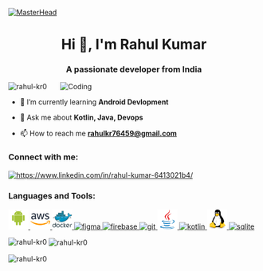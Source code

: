 
[![MasterHead](https://miro.medium.com/v2/resize:fit:828/1*X7Q84nkQN1DiFXC-rQLt9g.gif)](https://Rahul-kr0.io)
<h1 align="center">Hi 👋, I'm Rahul Kumar</h1>
<h3 align="center">A passionate developer from India</h3>
<img align="right" alt="Coding" width="400" src="https://camo.githubusercontent.com/334414c708bb9cbda4332fe16f8675b03e142e66ec8b78364b3207dc0b7b7a33/68747470733a2f2f6861636b2e636f64696e67626c6f636b732e636f6d2f5f6e7578742f696d672f6d61696e6769662e313634363032312e676966">

<p align="left"> <img src="https://komarev.com/ghpvc/?username=rahul-kr0&label=Profile%20views&color=0e75b6&style=flat" alt="rahul-kr0" /> </p>

- 🌱 I’m currently learning **Android Devlopment**

- 💬 Ask me about **Kotlin, Java, Devops**

- 📫 How to reach me **rahulkr76459@gmail.com**

<h3 align="left">Connect with me:</h3>
<p align="left">
<a href="https://linkedin.com/in/https://www.linkedin.com/in/rahul-kumar-6413021b4/" target="blank"><img align="center" src="https://raw.githubusercontent.com/rahuldkjain/github-profile-readme-generator/master/src/images/icons/Social/linked-in-alt.svg" alt="https://www.linkedin.com/in/rahul-kumar-6413021b4/" height="30" width="40" /></a>
</p>

<h3 align="left">Languages and Tools:</h3>
<p align="left"> <a href="https://developer.android.com" target="_blank" rel="noreferrer"> <img src="https://raw.githubusercontent.com/devicons/devicon/master/icons/android/android-original-wordmark.svg" alt="android" width="40" height="40"/> </a> <a href="https://aws.amazon.com" target="_blank" rel="noreferrer"> <img src="https://raw.githubusercontent.com/devicons/devicon/master/icons/amazonwebservices/amazonwebservices-original-wordmark.svg" alt="aws" width="40" height="40"/> </a> <a href="https://www.docker.com/" target="_blank" rel="noreferrer"> <img src="https://raw.githubusercontent.com/devicons/devicon/master/icons/docker/docker-original-wordmark.svg" alt="docker" width="40" height="40"/> </a> <a href="https://www.figma.com/" target="_blank" rel="noreferrer"> <img src="https://www.vectorlogo.zone/logos/figma/figma-icon.svg" alt="figma" width="40" height="40"/> </a> <a href="https://firebase.google.com/" target="_blank" rel="noreferrer"> <img src="https://www.vectorlogo.zone/logos/firebase/firebase-icon.svg" alt="firebase" width="40" height="40"/> </a> <a href="https://git-scm.com/" target="_blank" rel="noreferrer"> <img src="https://www.vectorlogo.zone/logos/git-scm/git-scm-icon.svg" alt="git" width="40" height="40"/> </a> <a href="https://www.java.com" target="_blank" rel="noreferrer"> <img src="https://raw.githubusercontent.com/devicons/devicon/master/icons/java/java-original.svg" alt="java" width="40" height="40"/> </a> <a href="https://kotlinlang.org" target="_blank" rel="noreferrer"> <img src="https://www.vectorlogo.zone/logos/kotlinlang/kotlinlang-icon.svg" alt="kotlin" width="40" height="40"/> </a> <a href="https://www.linux.org/" target="_blank" rel="noreferrer"> <img src="https://raw.githubusercontent.com/devicons/devicon/master/icons/linux/linux-original.svg" alt="linux" width="40" height="40"/> </a> <a href="https://www.sqlite.org/" target="_blank" rel="noreferrer"> <img src="https://www.vectorlogo.zone/logos/sqlite/sqlite-icon.svg" alt="sqlite" width="40" height="40"/> </a> </p>

<p><img align="left" src="https://github-readme-stats.vercel.app/api/top-langs?username=rahul-kr0&show_icons=true&locale=en&layout=compact" alt="rahul-kr0" /></p>

<p>&nbsp;<img align="center" src="https://github-readme-stats.vercel.app/api?username=rahul-kr0&show_icons=true&locale=en" alt="rahul-kr0" /></p>

<p><img align="center" src="https://github-readme-streak-stats.herokuapp.com/?user=rahul-kr0&" alt="rahul-kr0" /></p>
